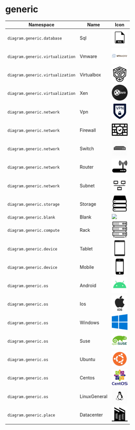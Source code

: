 # generic

Namespace | Name | Icon
--|--|--
`diagram.generic.database`|Sql|<img src="../resources/generic/database/sql.png" width="50px" />
`diagram.generic.virtualization`|Vmware|<img src="../resources/generic/virtualization/vmware.png" width="50px" />
`diagram.generic.virtualization`|Virtualbox|<img src="../resources/generic/virtualization/virtualbox.png" width="50px" />
`diagram.generic.virtualization`|Xen|<img src="../resources/generic/virtualization/xen.png" width="50px" />
`diagram.generic.network`|Vpn|<img src="../resources/generic/network/vpn.png" width="50px" />
`diagram.generic.network`|Firewall|<img src="../resources/generic/network/firewall.png" width="50px" />
`diagram.generic.network`|Switch|<img src="../resources/generic/network/switch.png" width="50px" />
`diagram.generic.network`|Router|<img src="../resources/generic/network/router.png" width="50px" />
`diagram.generic.network`|Subnet|<img src="../resources/generic/network/subnet.png" width="50px" />
`diagram.generic.storage`|Storage|<img src="../resources/generic/storage/storage.png" width="50px" />
`diagram.generic.blank`|Blank|<img src="../resources/generic/blank/blank.png" width="50px" />
`diagram.generic.compute`|Rack|<img src="../resources/generic/compute/rack.png" width="50px" />
`diagram.generic.device`|Tablet|<img src="../resources/generic/device/tablet.png" width="50px" />
`diagram.generic.device`|Mobile|<img src="../resources/generic/device/mobile.png" width="50px" />
`diagram.generic.os`|Android|<img src="../resources/generic/os/android.png" width="50px" />
`diagram.generic.os`|Ios|<img src="../resources/generic/os/ios.png" width="50px" />
`diagram.generic.os`|Windows|<img src="../resources/generic/os/windows.png" width="50px" />
`diagram.generic.os`|Suse|<img src="../resources/generic/os/suse.png" width="50px" />
`diagram.generic.os`|Ubuntu|<img src="../resources/generic/os/ubuntu.png" width="50px" />
`diagram.generic.os`|Centos|<img src="../resources/generic/os/centos.png" width="50px" />
`diagram.generic.os`|LinuxGeneral|<img src="../resources/generic/os/linux-general.png" width="50px" />
`diagram.generic.place`|Datacenter|<img src="../resources/generic/place/datacenter.png" width="50px" />
